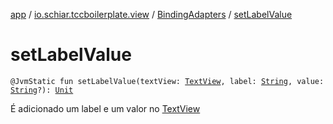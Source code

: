 [app](../../index.md) / [io.schiar.tccboilerplate.view](../index.md) / [BindingAdapters](index.md) / [setLabelValue](./set-label-value.md)

# setLabelValue

`@JvmStatic fun setLabelValue(textView: `[`TextView`](https://developer.android.com/reference/android/widget/TextView.html)`, label: `[`String`](https://kotlinlang.org/api/latest/jvm/stdlib/kotlin/-string/index.html)`, value: `[`String`](https://kotlinlang.org/api/latest/jvm/stdlib/kotlin/-string/index.html)`?): `[`Unit`](https://kotlinlang.org/api/latest/jvm/stdlib/kotlin/-unit/index.html)

É adicionado um label e um valor no [TextView](https://developer.android.com/reference/android/widget/TextView.html)


